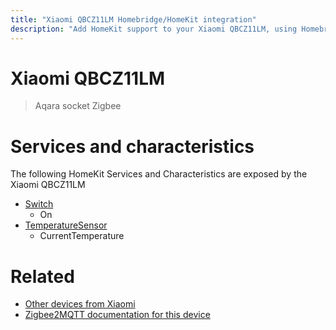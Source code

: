 ```yaml
---
title: "Xiaomi QBCZ11LM Homebridge/HomeKit integration"
description: "Add HomeKit support to your Xiaomi QBCZ11LM, using Homebridge, Zigbee2MQTT and homebridge-z2m."
---
```

<!---
This file has been GENERATED using src/docgen/docgen.ts
DO NOT EDIT THIS FILE MANUALLY!
-->
# Xiaomi QBCZ11LM
> Aqara socket Zigbee


# Services and characteristics
The following HomeKit Services and Characteristics are exposed by
the Xiaomi QBCZ11LM

* [Switch](../../switch.md)
  * On
* [TemperatureSensor](../../sensors.md)
  * CurrentTemperature


# Related
* [Other devices from Xiaomi](../index.md#xiaomi)
* [Zigbee2MQTT documentation for this device](https://www.zigbee2mqtt.io/devices/QBCZ11LM.html)